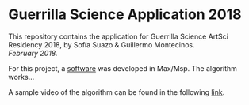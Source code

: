 # Guerrilla Science Application 2018

This repository contains the application for Guerrilla Science ArtSci Residency 2018, by Sofía Suazo & Guillermo Montecinos.<br>
*February 2018.*<br>

For this project, a [software](https://github.com/guillemontecinos/guerrilla_science_application_2018/tree/master/max_patch) was developed in Max/Msp. The algorithm works...<br>

A sample video of the algorithm can be found in the following [link]().
